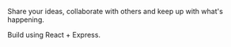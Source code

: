 Share your ideas, collaborate with others and keep up with what's happening.

Build using React + Express.
